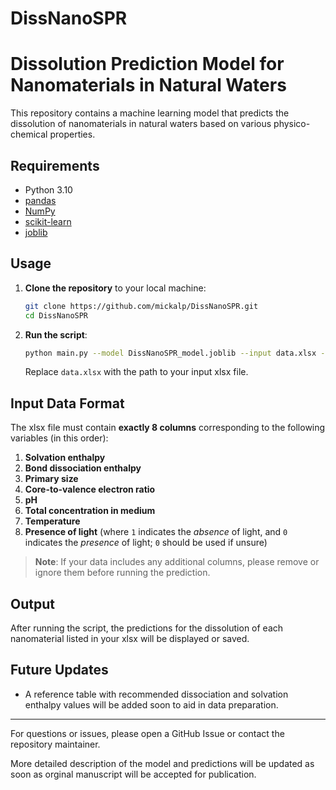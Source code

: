 # DissNanoSPR

# Dissolution Prediction Model for Nanomaterials in Natural Waters

This repository contains a machine learning model that predicts the dissolution of nanomaterials in natural waters based on various physico-chemical properties.

## Requirements

- Python 3.10
- [pandas](https://pypi.org/project/pandas/)  
- [NumPy](https://pypi.org/project/numpy/)  
- [scikit-learn](https://pypi.org/project/scikit-learn/)  
- [joblib](https://pypi.org/project/joblib/)  



## Usage

1. **Clone the repository** to your local machine:
   ```bash
   git clone https://github.com/mickalp/DissNanoSPR.git
   cd DissNanoSPR
   ```

2. **Run the script**:
   ```bash
   python main.py --model DissNanoSPR_model.joblib --input data.xlsx --output predictions.xlsx
   ```
   Replace `data.xlsx` with the path to your input xlsx file.

## Input Data Format

The xlsx file must contain **exactly 8 columns** corresponding to the following variables (in this order):

1. **Solvation enthalpy**  
2. **Bond dissociation enthalpy**  
3. **Primary size**  
4. **Core-to-valence electron ratio**  
5. **pH**  
6. **Total concentration in medium**  
7. **Temperature**  
8. **Presence of light** (where `1` indicates the *absence* of light, and `0` indicates the *presence* of light; `0` should be used if unsure)

> **Note**: If your data includes any additional columns, please remove or ignore them before running the prediction.

## Output

After running the script, the predictions for the dissolution of each nanomaterial listed in your xlsx will be displayed or saved.

## Future Updates

- A reference table with recommended dissociation and solvation enthalpy values will be added soon to aid in data preparation.

---

For questions or issues, please open a GitHub Issue or contact the repository maintainer.

More detailed description of the model and predictions will be updated as soon as orginal manuscript will be accepted for publication.
